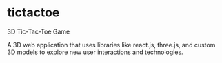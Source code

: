 # tictactoe
3D Tic-Tac-Toe Game

A 3D web application that uses libraries like react.js, three.js, and custom 3D models to explore new user interactions and technologies.
